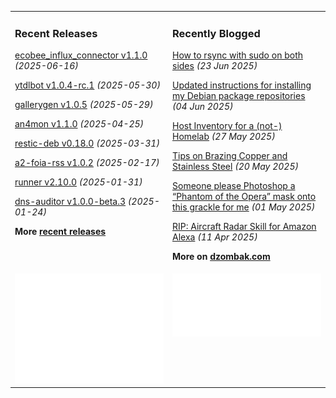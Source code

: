 <table>
<tr>
<td valign="top" width="50%">

### Recent Releases

<!-- recent_releases starts -->
[ecobee_influx_connector v1.1.0](https://github.com/cdzombak/ecobee_influx_connector/releases/tag/v1.1.0) *(2025-06-16)*

[ytdlbot v1.0.4-rc.1](https://github.com/cdzombak/ytdlbot/releases/tag/v1.0.4-rc.1) *(2025-05-30)*

[gallerygen v1.0.5](https://github.com/cdzombak/gallerygen/releases/tag/v1.0.5) *(2025-05-29)*

[an4mon v1.1.0](https://github.com/cdzombak/an4mon/releases/tag/v1.1.0) *(2025-04-25)*

[restic-deb v0.18.0](https://github.com/cdzombak/restic-deb/releases/tag/v0.18.0) *(2025-03-31)*

[a2-foia-rss v1.0.2](https://github.com/cdzombak/a2-foia-rss/releases/tag/v1.0.2) *(2025-02-17)*

[runner v2.10.0](https://github.com/cdzombak/runner/releases/tag/v2.10.0) *(2025-01-31)*

[dns-auditor v1.0.0-beta.3](https://github.com/cdzombak/dns-auditor/releases/tag/v1.0.0-beta.3) *(2025-01-24)*
<!-- recent_releases ends -->
**More [recent releases](https://github.com/cdzombak/cdzombak/blob/main/RELEASES.md)**
</td>
<td valign="top" width="50%">

### Recently Blogged

<!-- blog starts -->
[How to rsync with sudo on both sides](https://www.dzombak.com/blog/2025/06/how-to-rsync-with-sudo-on-both-sides/) *(23 Jun 2025)*

[Updated instructions for installing my Debian package repositories](https://www.dzombak.com/blog/2025/06/updated-instructions-for-installing-my-debian-package-repositories/) *(04 Jun 2025)*

[Host Inventory for a (not-) Homelab](https://www.dzombak.com/blog/2025/05/host-inventory-for-a-not-homelab/) *(27 May 2025)*

[Tips on Brazing Copper and Stainless Steel](https://www.dzombak.com/blog/2025/05/tips-on-brazing-copper-and-stainless-steel/) *(20 May 2025)*

[Someone please Photoshop a “Phantom of the Opera” mask onto this grackle for me](https://www.dzombak.com/blog/2025/05/someone-please-photoshop-a-phantom-of-the-opera-mask-onto-this-grackle-for-me/) *(01 May 2025)*

[RIP: Aircraft Radar Skill for Amazon Alexa](https://www.dzombak.com/blog/2025/04/rip-aircraft-radar-skill-for-amazon-alexa/) *(11 Apr 2025)*
<!-- blog ends -->
**More on [dzombak.com](https://www.dzombak.com/blog)**
</td>
</tr>
<tr>
<td valign="top" width="50%">
<picture>
  <img src="/github-summary.svg" alt="@cdzombak summary">
</picture>
</td>
<td valign="top" width="50%">
<picture>
  <img src="/github-sponsor.svg" alt="sponsor me">
</picture>
</td>
</tr>
</table>
